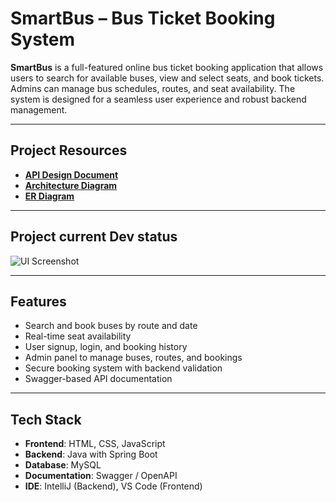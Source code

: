 # SmartBus – Bus Ticket Booking System

**SmartBus** is a full-featured online bus ticket booking application that allows users to search for available buses, view and select seats, and book tickets. Admins can manage bus schedules, routes, and seat availability. The system is designed for a seamless user experience and robust backend management.

---

## Project Resources


- **[API Design Document](https://docs.google.com/document/d/1nsQFF4U-g4B45qbh5BM_tALYrEhBMPOMtyIpO-eB-Vc/edit?tab=t.0)**  
- **[Architecture Diagram](https://docs.google.com/document/d/1XPvcJiw6ADDDV39Gnz8woJLK5xtgioPC-fwMj-EFLdU/edit?tab=t.0)**  
- **[ER Diagram](https://docs.google.com/document/d/1xvvJpBdCeTLTnG3JV2l5_bGL2EWOFycosReIcBpM28Q/edit?tab=t.0)**


---

## Project current Dev status
![UI Screenshot](./images/Screenshot%202025-04-07%20181744.png)

---

## Features

- Search and book buses by route and date  
- Real-time seat availability  
- User signup, login, and booking history  
- Admin panel to manage buses, routes, and bookings  
- Secure booking system with backend validation  
- Swagger-based API documentation  

---

## Tech Stack

- **Frontend**: HTML, CSS, JavaScript  
- **Backend**: Java with Spring Boot  
- **Database**: MySQL  
- **Documentation**: Swagger / OpenAPI  
- **IDE**: IntelliJ (Backend), VS Code (Frontend)

